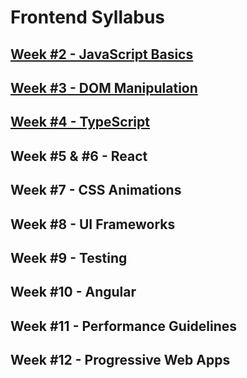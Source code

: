 # Frontend Syllabus

## [Week #2 - JavaScript Basics](./js-basics)

## [Week #3 - DOM Manipulation](./dom-manipulation)

## [Week #4 - TypeScript](./typescript)

## Week #5 & #6 - React

## Week #7 - CSS Animations

## Week #8 - UI Frameworks

## Week #9 - Testing

## Week #10 - Angular

## Week #11 - Performance Guidelines

## Week #12 - Progressive Web Apps